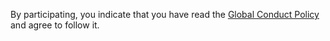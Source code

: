 By participating, you indicate that you have read the [Global Conduct Policy](https://meta.wikiforge.net/wiki/Special:MyLanguage/Global_Conduct_Policy) and agree to follow it.
